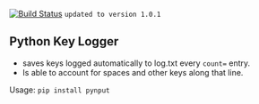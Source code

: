 [![Build Status](https://travis-ci.com/travis-ci/travis-web.svg?branch=master)](https://travis-ci.com/travis-ci/travis-web)
`updated to version 1.0.1`

## Python Key Logger
 
* saves keys logged automatically to log.txt every `count=` entry.
* Is able to account for spaces and other keys along that line. 

Usage: `pip install pynput`



